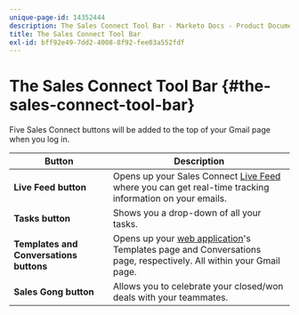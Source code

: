 ```yaml
---
unique-page-id: 14352444
description: The Sales Connect Tool Bar - Marketo Docs - Product Documentation
title: The Sales Connect Tool Bar
exl-id: bff92e49-7dd2-4008-8f92-fee03a552fdf
---
```

# The Sales Connect Tool Bar {#the-sales-connect-tool-bar}

Five Sales Connect buttons will be added to the top of your Gmail page when you log in.

| Button | Description |
|---|---|
| **Live Feed button** | Opens up your Sales Connect [Live Feed](https://toutapp.com/next#live) where you can get real-time tracking information on your emails. |
| **Tasks button** | Shows you a drop-down of all your tasks. |
| **Templates and Conversations buttons** | Opens up your [web application](https://toutapp.com/login)'s Templates page and Conversations page, respectively. All within your Gmail page. |
| **Sales Gong button** | Allows you to celebrate your closed/won deals with your teammates. |

